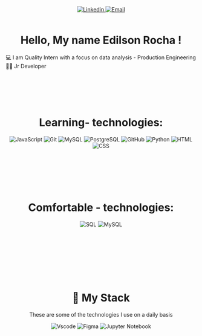 <div align="center">

 <a href="https://www.linkedin.com/in/edilson-rocha-8025351bb/">
 <img src="https://img.shields.io/badge/-LinkedIn-blue?style=for-the-badge&logo=Linkedin&logoColor=white" alt="Linkedin" title="Linkedin" >
 </a> 

 <a href="mailto:eacorocha@gmail.com">
 <img src="https://img.shields.io/badge/-Email-EA4335?style=for-the-badge&logo=Gmail&logoColor=white" alt="Email" title="Email" >
 </a> 
<br />
<br />
</div>
<h1 align="center">Hello, My name Edilson Rocha ! </h1>

<!-- <img src="./.github/Hi.gif" width="25"> -->
:computer: I am Quality Intern with a focus on data analysis - Production Engineering<br/>
:man_student: Jr Developer <br/>
&#xa0;
<h1 align="center"> <br/><br/> Learning- technologies:</h1>
<p align="center">
  <img src="https://img.shields.io/badge/JavaScript-000000?style=for-the-badge&logo=javascript&logoColor=4479A1" alt="JavaScript" title="JavaScript">
  <img src="https://img.shields.io/badge/Git-000000?style=for-the-badge&logo=git&logoColor=4479A1" alt="Git" title="Git">
  <img src="https://img.shields.io/badge/MySQL-000000?style=for-the-badge&logo=mysql" alt="MySQL" title="MySQL">
  <img src="https://img.shields.io/badge/PostgreSQL-000000?style=for-the-badge&logo=postgresql" alt="PostgreSQL" title="PostgreSQL">
  <img src="https://img.shields.io/badge/GitHub-000000?style=for-the-badge&logo=github" alt="GitHub" title="GitHub">
  <img src="https://img.shields.io/badge/Python-000000?style=for-the-badge&logo=python" alt="Python" title="Python">
  <img src="https://img.shields.io/badge/HTML-000000?style=for-the-badge&logo=html" alt="HTML" title="HTML">
  <img src="https://img.shields.io/badge/CSS-000000?style=for-the-badge&logo=css" alt="CSS" title="CSS">

 </p>
&#xa0;
<h1 align="center"> <br/><br/>Comfortable - technologies:</h1>
<p align="center">
 
 <img src="https://img.shields.io/badge/SQL-000000?style=for-the-badge&logo=sql" alt="SQL" title="SQL">
 <img src="https://img.shields.io/badge/MySQL-000000?style=for-the-badge&logo=mysql" alt="MySQL" title="MySQL">

 </p>
&#xa0;

&#xa0;
<h1 align="center"> <br/><br/>🔮 My Stack</h1>
<p align="center">
These are some of the technologies I use on a daily basis  <div align="center">
 <img src="https://img.shields.io/badge/Visual_Studio_Code-0078D4?style=for-the-badge&logo=visual%20studio%20code&logoColor=white" alt="Vscode" title="Visual Studio Code">
 <img src="https://img.shields.io/badge/Figma-F24E1E?style=for-the-badge&logo=figma&logoColor=white" alt="Figma" title="Figma Desktop">
 <img src="https://img.shields.io/badge/jupyter-%23FA0F00.svg?style=for-the-badge&logo=jupyter&logoColor=white" alt="Jupyter Notebook" title="Jupyter Notebook">
  </div>
  </p>


<!---- <img src="https://github-readme-stats.vercel.app/api/top-langs/?username={Rxz1}&theme=blue-green">
